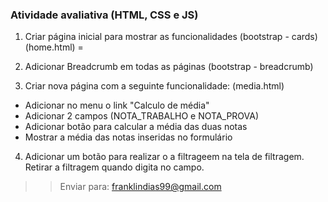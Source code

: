 ### Atividade avaliativa (HTML, CSS e JS)

1. Criar página inicial para mostrar as funcionalidades (bootstrap - cards) (home.html)
=

2. Adicionar Breadcrumb em todas as páginas (bootstrap - breadcrumb)

3. Criar nova página com a seguinte funcionalidade: (media.html)
  * Adicionar no menu o link "Calculo de média"
  * Adicionar 2 campos (NOTA_TRABALHO e NOTA_PROVA)
  * Adicionar botão para calcular a média das duas notas
  * Mostrar a média das notas inseridas no formulário

4. Adicionar um botão para realizar o a filtrageem na tela de filtragem. Retirar a filtragem quando digita no campo.

>> Enviar para: franklindias99@gmail.com
